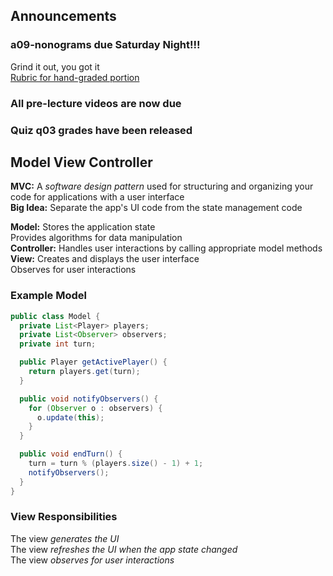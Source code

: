 ## Announcements
### a09-nonograms due Saturday Night!!!
Grind it out, you got it  
[Rubric for hand-graded
portion](https://docs.google.com/document/d/1_BHkGipI_dWAHmEaDBZVA_kAgqpx4KER2OGFHFE2Trk/edit?usp=sharing)
### All pre-lecture videos are now due  
### Quiz q03 grades have been released

## Model View Controller
**MVC:** A *software design pattern* used for structuring
and organizing your code for applications with a user
interface  
**Big Idea:** Separate the app's UI code from the state
management code  

**Model:** Stores the application state  
Provides algorithms for data manipulation  
**Controller:** Handles user interactions by calling
appropriate model methods  
**View:** Creates and displays the user interface  
Observes for user interactions  

### Example Model
```Java
public class Model {
  private List<Player> players;
  private List<Observer> observers;
  private int turn;

  public Player getActivePlayer() {
    return players.get(turn);
  }

  public void notifyObservers() {
    for (Observer o : observers) {
      o.update(this);
    }
  }

  public void endTurn() {
    turn = turn % (players.size() - 1) + 1;
    notifyObservers();
  }
}
```

### View Responsibilities
The view *generates the UI*  
The view *refreshes the UI when the app state changed*  
The view *observes for user interactions*  
